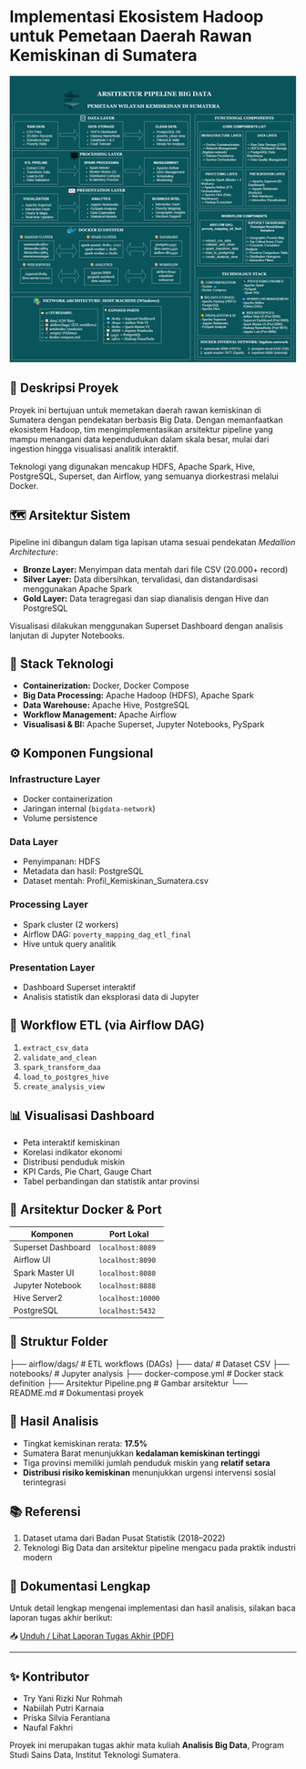 # Implementasi Ekosistem Hadoop untuk Pemetaan Daerah Rawan Kemiskinan di Sumatera

![Arsitektur Pipeline](Arsitektur%20Pipeline.png)

## 📌 Deskripsi Proyek

Proyek ini bertujuan untuk memetakan daerah rawan kemiskinan di Sumatera dengan pendekatan berbasis Big Data. Dengan memanfaatkan ekosistem Hadoop, tim mengimplementasikan arsitektur pipeline yang mampu menangani data kependudukan dalam skala besar, mulai dari ingestion hingga visualisasi analitik interaktif.

Teknologi yang digunakan mencakup HDFS, Apache Spark, Hive, PostgreSQL, Superset, dan Airflow, yang semuanya diorkestrasi melalui Docker.

## 🗺️ Arsitektur Sistem

Pipeline ini dibangun dalam tiga lapisan utama sesuai pendekatan *Medallion Architecture*:
- **Bronze Layer:** Menyimpan data mentah dari file CSV (20.000+ record)
- **Silver Layer:** Data dibersihkan, tervalidasi, dan distandardisasi menggunakan Apache Spark
- **Gold Layer:** Data teragregasi dan siap dianalisis dengan Hive dan PostgreSQL

Visualisasi dilakukan menggunakan Superset Dashboard dengan analisis lanjutan di Jupyter Notebooks.

## 🧱 Stack Teknologi

- **Containerization:** Docker, Docker Compose
- **Big Data Processing:** Apache Hadoop (HDFS), Apache Spark
- **Data Warehouse:** Apache Hive, PostgreSQL
- **Workflow Management:** Apache Airflow
- **Visualisasi & BI:** Apache Superset, Jupyter Notebooks, PySpark

## ⚙️ Komponen Fungsional

### Infrastructure Layer
- Docker containerization
- Jaringan internal (`bigdata-network`)
- Volume persistence

### Data Layer
- Penyimpanan: HDFS
- Metadata dan hasil: PostgreSQL
- Dataset mentah: Profil_Kemiskinan_Sumatera.csv

### Processing Layer
- Spark cluster (2 workers)
- Airflow DAG: `poverty_mapping_dag_etl_final`
- Hive untuk query analitik

### Presentation Layer
- Dashboard Superset interaktif
- Analisis statistik dan eksplorasi data di Jupyter

## 🔁 Workflow ETL (via Airflow DAG)

1. `extract_csv_data`
2. `validate_and_clean`
3. `spark_transform_daa`
4. `load_to_postgres_hive`
5. `create_analysis_view`

## 📊 Visualisasi Dashboard

- Peta interaktif kemiskinan
- Korelasi indikator ekonomi
- Distribusi penduduk miskin
- KPI Cards, Pie Chart, Gauge Chart
- Tabel perbandingan dan statistik antar provinsi

## 🔌 Arsitektur Docker & Port

| Komponen              | Port Lokal        |
|----------------------|-------------------|
| Superset Dashboard   | `localhost:8089`  |
| Airflow UI           | `localhost:8090`  |
| Spark Master UI      | `localhost:8080`  |
| Jupyter Notebook     | `localhost:8888`  |
| Hive Server2         | `localhost:10000` |
| PostgreSQL           | `localhost:5432`  |

## 📁 Struktur Folder

├── airflow/dags/ # ETL workflows (DAGs)
├── data/ # Dataset CSV
├── notebooks/ # Jupyter analysis
├── docker-compose.yml # Docker stack definition
├── Arsitektur Pipeline.png # Gambar arsitektur
└── README.md # Dokumentasi proyek

## 🧪 Hasil Analisis

- Tingkat kemiskinan rerata: **17.5%**
- Sumatera Barat menunjukkan **kedalaman kemiskinan tertinggi**
- Tiga provinsi memiliki jumlah penduduk miskin yang **relatif setara**
- **Distribusi risiko kemiskinan** menunjukkan urgensi intervensi sosial terintegrasi

## 📚 Referensi

1. Dataset utama dari Badan Pusat Statistik (2018–2022)
2. Teknologi Big Data dan arsitektur pipeline mengacu pada praktik industri modern

## 📄 Dokumentasi Lengkap

Untuk detail lengkap mengenai implementasi dan hasil analisis, silakan baca laporan tugas akhir berikut:

📥 [Unduh / Lihat Laporan Tugas Akhir (PDF)](./Laporan%20Akhir%20Tugas%20ABD_Kelompok%2018%20RB.pdf)


---

## ✨ Kontributor

- Try Yani Rizki Nur Rohmah
- Nabiilah Putri Karnaia
- Priska Silvia Ferantiana
- Naufal Fakhri

Proyek ini merupakan tugas akhir mata kuliah **Analisis Big Data**, Program Studi Sains Data, Institut Teknologi Sumatera.
